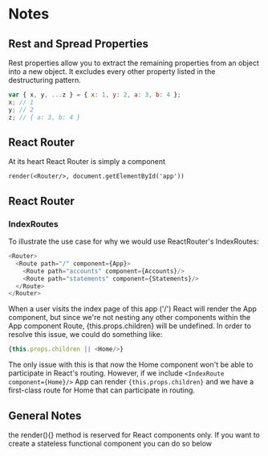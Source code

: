 # Notes

## Rest and Spread Properties
Rest properties allow you to extract the remaining properties from an object into a new object. It excludes every other property listed in the destructuring pattern.

```javascript
var { x, y, ...z } = { x: 1, y: 2, a: 3, b: 4 };
x; // 1
y; // 2
z; // { a: 3, b: 4 }
```

## React Router
At its heart React Router is simply a component
```
render(<Router/>, document.getElementById('app'))
```

## React Router

### IndexRoutes
To illustrate the use case for why we would use ReactRouter's IndexRoutes:

```javascript
<Router>
  <Route path="/" component={App}>
    <Route path="accounts" component={Accounts}/>
    <Route path="statements" component={Statements}/>
  </Route>
</Router>
```

When a user visits the index page of this app ('/') React will render the App component, but since we're not nesting any other components within the App component Route, {this.props.children} will be undefined. In order to resolve this issue, we could do something like:

```javascript
{this.props.children || <Home/>}
```

The only issue with this is that now the Home component won't be able to participate in React's routing. However, if we include `<IndexRoute component={Home}/>` App can render `{this.props.children}` and we have a first-class route for Home that can participate in routing.


## General Notes
the render(){} method is reserved for React components only.
If you want to create a stateless functional component you can do so below
